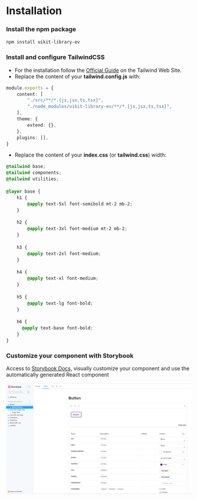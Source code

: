 # Installation

### Install the npm package

```bash
npm install uikit-library-ev
```

### Install and configure TailwindCSS

- For the installation follow the [Official Guide](https://tailwindcss.com/docs/guides/create-react-app) on the Tailwind
  Web Site.
- Replace the content of your **tailwind.config.js** with:

```ts
module.exports = {
    content: [
        "./src/**/*.{js,jsx,ts,tsx}",
        "./node_modules/uikit-library-ev/**/*.{js,jsx,ts,tsx}",
    ],
    theme: {
        extend: {},
    },
    plugins: [],
}
```

- Replace the content of your **index.css** (or **tailwind.css**) width:

```css
@tailwind base;
@tailwind components;
@tailwind utilities;

@layer base {
    h1 {
        @apply text-5xl font-semibold mt-2 mb-2;
    }

    h2 {
        @apply text-3xl font-medium mt-2 mb-2;
    }

    h3 {
        @apply text-2xl font-medium;
    }

    h4 {
        @apply text-xl font-medium;
    }

    h5 {
        @apply text-lg font-bold;
    }

    h6 {
      @apply text-base font-bold;
    }
}
```

### Customize your component with Storybook
Access to [Storybook Docs](https://624599a9718618004a4f45e3-ufjkwawvph.chromatic.com/?path=/docs/components-button--default-button), visually customize your component and use the automatically generated React component

![This is an image](https://github.com/edgardovittoria/uikit-library/blob/main/public/documentation/storybook.png)